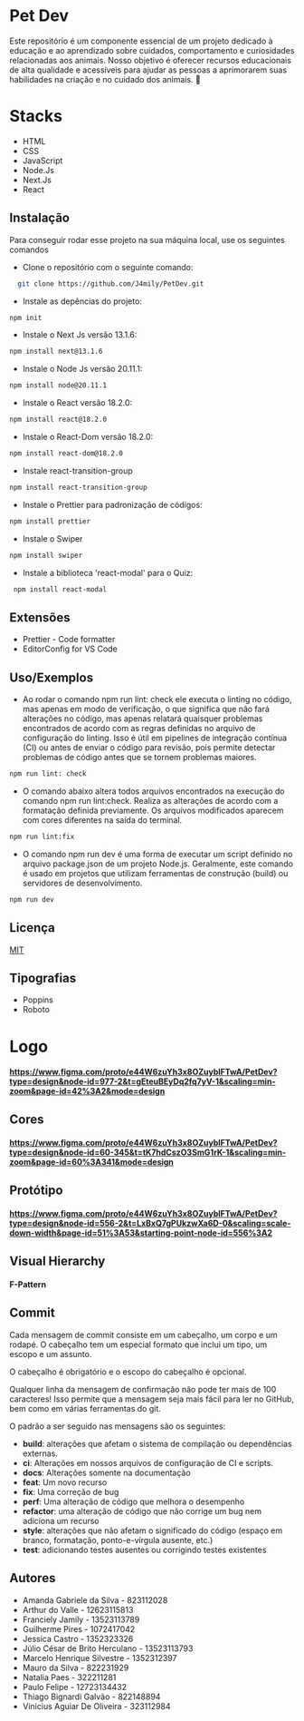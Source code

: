 # Pet Dev

Este repositório é um componente essencial de um projeto dedicado à educação e ao aprendizado sobre cuidados, comportamento e curiosidades relacionadas aos animais. Nosso objetivo é oferecer recursos educacionais de alta qualidade e acessíveis para ajudar as pessoas a aprimorarem suas habilidades na criação e no cuidado dos animais. 🐾

# Stacks

- HTML
- CSS
- JavaScript
- Node.Js
- Next.Js
- React

## Instalação

Para conseguir rodar esse projeto na sua máquina local, use os seguintes comandos

- Clone o repositório com o seguinte comando:

```bash
  git clone https://github.com/J4mily/PetDev.git
```

- Instale as depências do projeto:

```bash
npm init
```

- Instale o Next Js versão 13.1.6:

```bash
npm install next@13.1.6
```

- Instale o Node Js versão 20.11.1:

```bash
npm install node@20.11.1
```

- Instale o React versão 18.2.0:

```bash
npm install react@18.2.0
```

- Instale o React-Dom versão 18.2.0:

```bash
npm install react-dom@18.2.0
```

- Instale react-transition-group

```bash
npm install react-transition-group
```

- Instale o Prettier para padronização de códigos:

```bash
npm install prettier
```
- Instale o Swiper

```bash
npm install swiper
```
- Instale a biblioteca 'react-modal' para o Quiz:

```bash
 npm install react-modal
```
## Extensões

- Prettier - Code formatter
- EditorConfig for VS Code

## Uso/Exemplos

- Ao rodar o comando npm run lint: check ele executa o linting no código, mas apenas em modo de verificação, o que significa que não fará alterações no código, mas apenas relatará quaisquer problemas encontrados de acordo com as regras definidas no arquivo de configuração do linting. Isso é útil em pipelines de integração contínua (CI) ou antes de enviar o código para revisão, pois permite detectar problemas de código antes que se tornem problemas maiores.

```bash
npm run lint: check
```

- O comando abaixo altera todos arquivos encontrados na execução do comando npm run lint:check. Realiza as alterações de acordo com a formatação definida previamente. Os arquivos modificados aparecem com cores diferentes na saída do terminal.

```bash
npm run lint:fix
```

- O comando npm run dev é uma forma de executar um script definido no arquivo package.json de um projeto Node.js. Geralmente, este comando é usado em projetos que utilizam ferramentas de construção (build) ou servidores de desenvolvimento.

```bash
npm run dev
```

## Licença

[MIT](https://choosealicense.com/licenses/mit/)

## Tipografias

- Poppins
- Roboto

# Logo

#### https://www.figma.com/proto/e44W6zuYh3x8OZuyblFTwA/PetDev?type=design&node-id=977-2&t=gEteuBEyDq2fq7yV-1&scaling=min-zoom&page-id=42%3A2&mode=design

## Cores

#### https://www.figma.com/proto/e44W6zuYh3x8OZuyblFTwA/PetDev?type=design&node-id=60-345&t=tK7hdCszO3SmG1rK-1&scaling=min-zoom&page-id=60%3A341&mode=design

## Protótipo

#### https://www.figma.com/proto/e44W6zuYh3x8OZuyblFTwA/PetDev?type=design&node-id=556-2&t=LxBxQ7gPUkzwXa6D-0&scaling=scale-down-width&page-id=51%3A53&starting-point-node-id=556%3A2

## Visual Hierarchy

#### F-Pattern

## Commit

Cada mensagem de commit consiste em um cabeçalho, um corpo e um rodapé. O cabeçalho tem um especial formato que inclui um tipo, um escopo e um assunto.

O cabeçalho é obrigatório e o escopo do cabeçalho é opcional.

Qualquer linha da mensagem de confirmação não pode ter mais de 100 caracteres! Isso permite que a mensagem seja mais fácil para ler no GitHub, bem como em várias ferramentas do git.

O padrão a ser seguido nas mensagens são os seguintes:

- **build**: alterações que afetam o sistema de compilação ou dependências externas.
- **ci**: Alterações em nossos arquivos de configuração de CI e scripts.
- **docs**: Alterações somente na documentação
- **feat**: Um novo recurso
- **fix**: Uma correção de bug
- **perf**: Uma alteração de código que melhora o desempenho
- **refactor**: uma alteração de código que não corrige um bug nem adiciona um recurso
- **style**: alterações que não afetam o significado do código (espaço em branco, formatação, ponto-e-vírgula ausente, etc.)
- **test**: adicionando testes ausentes ou corrigindo testes existentes

## Autores

- Amanda Gabriele da Silva - 823112028
- Arthur do Valle - 12623115813
- Franciely Jamily - 13523113789
- Guilherme Pires - 1072417042
- Jessica Castro - 1352323326
- Júlio César de Brito Herculano - 13523113793
- Marcelo Henrique Silvestre - 1352312397
- Mauro da Silva - 822231929
- Natalia Paes - 322211281
- Paulo Felipe - 12723134432
- Thiago Bignardi Galvão - 822148894
- Vinicius Aguiar De Oliveira - 323112984
